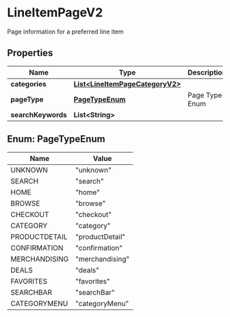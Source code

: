 

# LineItemPageV2

Page information for a preferred line item

## Properties

| Name | Type | Description | Notes |
|------------ | ------------- | ------------- | -------------|
|**categories** | [**List&lt;LineItemPageCategoryV2&gt;**](LineItemPageCategoryV2.md) |  |  [optional] |
|**pageType** | [**PageTypeEnum**](#PageTypeEnum) | Page Type Enum |  |
|**searchKeywords** | **List&lt;String&gt;** |  |  [optional] |



## Enum: PageTypeEnum

| Name | Value |
|---- | -----|
| UNKNOWN | &quot;unknown&quot; |
| SEARCH | &quot;search&quot; |
| HOME | &quot;home&quot; |
| BROWSE | &quot;browse&quot; |
| CHECKOUT | &quot;checkout&quot; |
| CATEGORY | &quot;category&quot; |
| PRODUCTDETAIL | &quot;productDetail&quot; |
| CONFIRMATION | &quot;confirmation&quot; |
| MERCHANDISING | &quot;merchandising&quot; |
| DEALS | &quot;deals&quot; |
| FAVORITES | &quot;favorites&quot; |
| SEARCHBAR | &quot;searchBar&quot; |
| CATEGORYMENU | &quot;categoryMenu&quot; |



